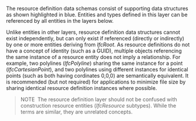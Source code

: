 ﻿The resource definition data schemas consist of supporting data structures as shown highlighted in blue. Entities and types defined in this layer can be referenced by all entities in the layers below.

Unlike entities in other layers, resource definition data structures cannot exist independently, but can only exist if referenced (directly or indirectly) by one or more entities deriving from _IfcRoot_. As resource definitions do not have a concept of identity (such as a GUID), multiple objects referencing the same instance of a resource entity does not imply a relationship. For example, two polylines (_IfcPolyline_) sharing the same instance for a point (_IfcCartesianPoint_), and two polylines using different instances for identical points (such as both having cordinates 0,0,0) are semantically equivalent. It is recommended (but not required) for applications to minimize file size by sharing identical resource definition instances where possible.

> NOTE&nbsp; The resource definition layer should not be confused with construction resource entities (_IfcResource_ subtypes). While the terms are similar, they are unrelated concepts.